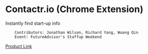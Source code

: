Contactr.io (Chrome Extension)
========

Instantly find start-up info

        Contributors: Jonathan Wilson, Richard Yang, Wuang Qin
        Event: FutureAdvisor's Staffup Weekend

[Product Link](https://chrome.google.com/webstore/detail/contactrio/pdkefigddkmoofmamidhhecilmhmgpjg?hl=en-US)

